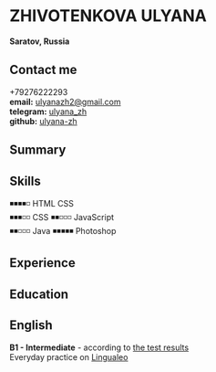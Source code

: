 # ZHIVOTENKOVA ULYANA #    
**Saratov, Russia**

## Contact me ##    
+79276222293  
**email:** ulyanazh2@gmail.com  
**telegram:** [ulyana_zh](http://t.me/ulyana_zh "write me")  
**github:** [ulyana-zh](https://github.com/ulyana-zh "new on github")  

## Summary ##  

## Skills ##  
◾◾◾◾◽ HTML CSS   
◾◾◾◽◽ CSS 
◾◾◽◽◽ JavaScript  
◾◾◽◽◽ Java
◾◾◾◾◾ Photoshop  

## Experience ##  

## Education ##  

## English ##  
**B1 - Intermediate** - according to [the test results](https://drive.google.com/file/d/19jEAjWhgQr_ow68uP_IenIXKt14mDuda/view?usp=sharing "link to google_drive")  
Everyday practice on [Lingualeo](https://lingualeo.com/en "lingualeo.com")  
